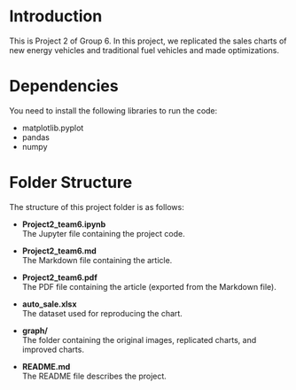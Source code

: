 # Introduction
This is Project 2 of Group 6. In this project, we replicated the sales charts of new energy vehicles and traditional fuel vehicles and made optimizations.

# Dependencies
You need to install the following libraries to run the code:
- matplotlib.pyplot
- pandas
- numpy

# Folder Structure
The structure of this project folder is as follows:
- **Project2_team6.ipynb**  
  The Jupyter file containing the project code.

- **Project2_team6.md**  
  The Markdown file containing the article.

- **Project2_team6.pdf**  
  The PDF file containing the article (exported from the Markdown file).

- **auto_sale.xlsx**    
  The dataset used for reproducing the chart.

- **graph/**  
  The folder containing the original images, replicated charts, and improved charts.

- **README.md**  
  The README file describes the project.
